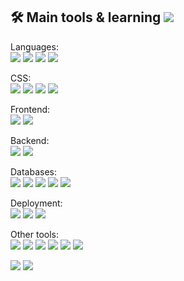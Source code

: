 <h2 align="left"> 🛠 Main tools & learning <img src="https://www.codewars.com/users/silv999r/badges/micro" /></h2>


<p align="center">

Languages:  
  <img src="https://img.shields.io/badge/-Javascript-F7DF1E?logo=javascript&logoColor=white&style=flat" />
  <img src="https://img.shields.io/badge/-Python-3776AB?logo=python&logoColor=white&style=flat" />
  <img src="https://img.shields.io/badge/-HTML5-E34F26?logo=html5&logoColor=white&style=flat" />
  <img src="https://img.shields.io/badge/-CSS3-1572B6?logo=css3&logoColor=white&style=flat" />

</p>

<p align="center">
  
CSS:  
 <img src="https://img.shields.io/badge/-Bootstrap-7952B3?logo=bootstrap&logoColor=white&style=flat" />
 <img src="https://img.shields.io/badge/-Bulma-00D1B2?logo=bulma&logoColor=white&style=flat" />
 <img src="https://img.shields.io/badge/-Tailwind-38B2AC?logo=tailwind%20css&logoColor=white&style=flat" />
 <img src="https://img.shields.io/badge/-Sass-CC6699?logo=sass&logoColor=white&style=flat" />
</p>

<p align="center">
  
 Frontend:  
 <img src="https://img.shields.io/badge/-React-61DAFB?logo=react&logoColor=white&style=flat" />
 <img src="https://img.shields.io/badge/-Vue.js-4FC08D?logo=vue.js&logoColor=white&style=flat" />
 
</p>

<p align="center">
  
 Backend:  
 <img src="https://img.shields.io/badge/-Node.js-339933?logo=Node.js&logoColor=white&style=flat" />
 <img src="https://img.shields.io/badge/-Express-000000?logo=express&logoColor=white&style=flat" />
 
</p>

<p align="center">
  
Databases:  
 <img src="https://img.shields.io/badge/-MongoDB-47A248?logo=mongodb&logoColor=white&style=flat" />
 <img src="https://img.shields.io/badge/-PostgreSQL-336791?logo=postgresql&logoColor=white&style=flat" />
 <img src="https://img.shields.io/badge/-MySQL-4479A1?logo=mysql&logoColor=white&style=flat" />
 <img src="https://img.shields.io/badge/-SQLite-003B57?logo=sqlite&logoColor=white&style=flat" />
 <img src="https://img.shields.io/badge/-Firebase-FFCA28?logo=firebase&logoColor=white&style=flat" />
</p>


<p align="center">
  
 Deployment:  
 <img src="https://img.shields.io/badge/-Netlify-00C7B7?logo=netlify&logoColor=white&style=flat" />
 <img src="https://img.shields.io/badge/-Heroku-430098?logo=heroku&logoColor=white&style=flat" />
 <img src="https://img.shields.io/badge/-Firebase-FFCA28?logo=firebase&logoColor=white&style=flat" />
</p>

<p align="center">
  
  Other tools:  
 <img src="https://img.shields.io/badge/-Git-F05032?logo=Git&logoColor=white&style=flat" />
 <img src="https://img.shields.io/badge/-NPM-CB3837?logo=npm&logoColor=white&style=flat" />
 <img src="https://img.shields.io/badge/-VS Code-007ACC?logo=visual%20studio%20code&logoColor=white&style=flat" />
 <img src="https://img.shields.io/badge/-Wordpress-21759B?logo=wordpress&logoColor=white&style=flat" />
 <img src="https://img.shields.io/badge/-Adobe Photoshop-31A8FF?logo=adobe%20photoshop&logoColor=white&style=flat" />
 <img src="https://img.shields.io/badge/-freeCodeCamp-0A0A23?logo=freeCodeCamp&logoColor=white&style=flat" />


</p>

<p align="left">
  
 <img src="https://img.shields.io/badge/-Codewars-B1361E?logo=codewars&logoColor=white&style=flat" />
 <img src="https://www.codewars.com/users/silv999r/badges/micro" />
 
</p>
